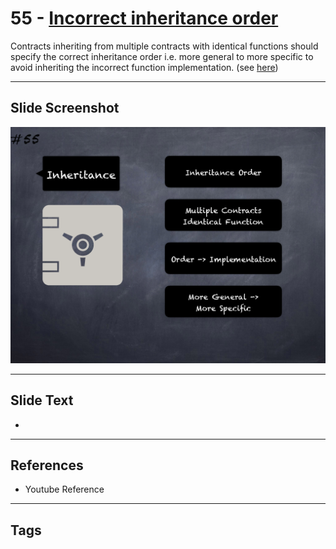 # 55 - [Incorrect inheritance order](Incorrect%20inheritance%20order.md)
Contracts inheriting from multiple contracts with identical functions should specify the correct inheritance order i.e. more general to more specific to avoid inheriting the incorrect function implementation. (see [here](https://swcregistry.io/docs/SWC-125))

___
## Slide Screenshot
![055.png](../images/pitfalls_and_best_practices101/055.png)
___
## Slide Text
- 
___
## References
- Youtube Reference
___
## Tags